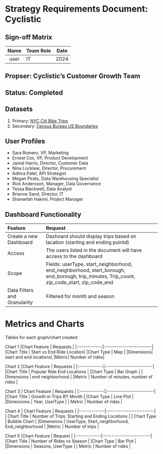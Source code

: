 # Strategy Requirements Document: Cyclistic

## Sign-off Matrix
|Name               |Team Role                  |Date         |
|:-----------------:|:--------------------------|:---------:|
|user|IT | 2024|

## Propser: Cyclistic’s Customer Growth Team

## Status: Completed

## Datasets
1. Primary: [NYC Citi Bike Trips](https://console.cloud.google.com/marketplace/details/city-of-new-york/nyc-citi-bike?inv=1&invt=AbkizA&project=encoded-shape-438718-s6)
2. Secondary: [Census Bureau US Boundaries](https://console.cloud.google.com/marketplace/product/united-states-census-bureau/us-geographic-boundaries?inv=1&invt=AbkizQ&project=encoded-shape-438718-s6)

## User Profiles
- Sara Romero, VP, Marketing
- Ernest Cox, VP, Product Development
- Jamal Harris, Director, Customer Data
- Nina Locklear, Director, Procurement
- Adhira Patel, API Strategist
- Megan Pirato, Data Warehousing Specialist
- Rick Andersson, Manager, Data Governance
- Tessa Blackwell, Data Analyst
- Brianne Sand, Director, IT
- Shareefah Hakimi, Project Manager

## Dashboard Functionality
|Feature                  | Request                          |
|:------------------------|:---------------------------------|
|Create a new Dashboard| Dashoard should display trips based on lacation (starting and ending pointd)|
|Access | The users listed in the document will have access to the dashboard|
|Scope| Fields: userType, start_neighborhood, end_neighborhood, start_borough, end_borough, trip_minutes, Trip_count, zip_code_start, zip_code_end|
|Data Filters and Granularity | Filtered for month and season|             |

# Metrics and Charts
Tables for each graph/chart created

Chart 1
|Chart Feature | Requests                |
|:------------:|:------------------------|
|Chart Title | Start vs End Ride Location|
|Chart Type | Map |
|Dimensions| start and end locations|
|Metric| Number of rides|

Chart 2
|Chart Feature | Requests |
|:------------:|:------------------------|
|Chart Title | Popular Ride End Locations |
|Chart Type | Bar Graph |
| Dimensions | end neighborhood |
|Metric | Number of minutes, number of rides |

Chart 3
| Chart Feature | Requests |
|:------------:|:------------------------|
|Chart Title | Growth in Trips BY Month |
|Chart Type | Line Plot |
|Dimensions | Year, UserType |
| Metric | Number of rides |

Chart 4
| Chart Feature | Requests |
|:------------:|:------------------------|
| Chart Title | Number of Trips: Starting and Ending Locations |
| Chart Type | Bubble Chart |
|Dimensions | UserType, Start_neighborhood, End_neighborhood |
|Metric | Number of trips |

Chart 5 
|Chart Feature | Request |
|:------------:|:------------------------|
|Chart Title | Number of Rides vs Season |
|Chart Type | Bar Plot |
|Dimensions | Seasons, UserType |
| Metric | Number of rides |
